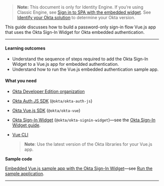 > **Note:** This document is only for Identity Engine. If you’re using Classic Engine, see [Sign in to SPA with the embedded widget](/docs/guides/archive-sign-in-to-spa-embedded-widget/vue/main). See [Identify your Okta solution](https://help.okta.com/okta_help.htm?type=oie&id=ext-oie-version) to determine your Okta version.

This guide discusses how to build a password-only sign-in flow Vue.js app that uses the Okta Sign-In Widget for Okta embedded authentication.

---

#### Learning outcomes

* Understand the sequence of steps required to add the Okta Sign-In Widget to a Vue.js app for embedded authentication.
* Understand how to run the Vue.js embedded authentication sample app.

#### What you need

* [Okta Developer Edition organization](/signup)
* [Okta Auth JS SDK](https://github.com/okta/okta-auth-js) (`@okta/okta-auth-js`)
* [Okta Vue.js SDK](https://github.com/okta/okta-vue) (`@okta/okta-vue`)
* [Okta Sign-In Widget](https://github.com/okta/okta-signin-widget) (`@okta/okta-signin-widget`)&mdash;see the [Okta Sign-In Widget guide](/code/javascript/okta_sign-in_widget/).
* [Vue CLI](https://cli.vuejs.org/guide/installation.html)

    > **Note**: Use the latest version of the Okta libraries for your Vue.js app. <!--This guide was written for `@okta/okta-signin-widget@6`, `@okta/okta-vue@5.1.1`, and `@okta/okta-auth-js@6`. -->

**Sample code**

[Embedded Vue.js sample app with the Okta Sign-In Widget](https://github.com/okta/samples-js-vue/tree/master/custom-login)&mdash;see [Run the sample application](#run-the-sample-application).

---
